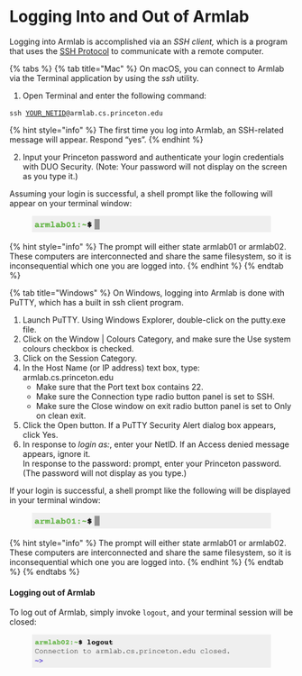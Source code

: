 # Logging Into and Out of Armlab

Logging into Armlab is accomplished via an _SSH client,_ which is a program that uses the [SSH Protocol](ssh-protocol.md) to communicate with a remote computer.

{% tabs %}
{% tab title="Mac" %}
On macOS, you can connect to Armlab via the Terminal application by using the _ssh_ utility.&#x20;

1. Open Terminal and enter the following command:

<pre class="language-bash"><code class="lang-bash">ssh <a data-footnote-ref href="#user-content-fn-1">YOUR_NETID</a>@armlab.cs.princeton.edu
</code></pre>

{% hint style="info" %}
The first time you log into Armlab, an SSH-related message will appear. Respond “yes”.
{% endhint %}

2. Input your Princeton password and authenticate your login credentials with DUO Security. (Note: Your password will not display on the screen as you type it.)

Assuming your login is successful, a shell prompt like the following will appear on your terminal window:

<figure><img src="../../.gitbook/assets/Screenshot 2023-04-23 at 3.12.10 PM.png" alt=""><figcaption></figcaption></figure>

{% hint style="info" %}
The prompt will either state armlab01 or armlab02. These computers are interconnected and share the same filesystem, so it is inconsequential which one you are logged into.
{% endhint %}
{% endtab %}

{% tab title="Windows" %}
On Windows, logging into Armlab is done with PuTTY, which has a built in ssh client program.&#x20;

1. Launch PuTTY. Using Windows Explorer, double-click on the putty.exe file.
2. Click on the Window | Colours Category, and make sure the Use system colours checkbox is checked.
3. Click on the Session Category.
4. In the Host Name (or IP address) text box, type:\
   armlab.cs.princeton.edu
   * Make sure that the Port text box contains 22.
   * Make sure the Connection type radio button panel is set to SSH.
   * Make sure the Close window on exit radio button panel is set to Only on clean exit.
5. Click the Open button. If a PuTTY Security Alert dialog box appears, click Yes.
6. In response to _login as:_, enter your NetID. If an Access denied message appears, ignore it.\
   In response to the password: prompt, enter your Princeton password. (The password will not display as you type.)

If your login is successful, a shell prompt like the following will be displayed in your terminal window:

<figure><img src="../../.gitbook/assets/Screenshot 2023-04-23 at 3.12.10 PM.png" alt=""><figcaption></figcaption></figure>

{% hint style="info" %}
The prompt will either state armlab01 or armlab02. These computers are interconnected and share the same filesystem, so it is inconsequential which one you are logged into.
{% endhint %}
{% endtab %}
{% endtabs %}

#### Logging out of Armlab

To log out of Armlab, simply invoke `logout`, and your terminal session will be closed:

<figure><img src="../../.gitbook/assets/Screenshot 2023-05-09 at 3.44.12 PM.png" alt=""><figcaption></figcaption></figure>

[^1]: Replace with your real NetID.
